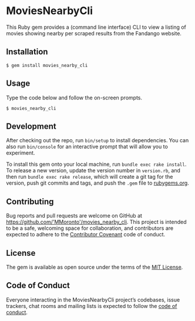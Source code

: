 # MoviesNearbyCli

This Ruby gem provides a (command line interface) CLI to view a listing of movies showing nearby per scraped results from the Fandango website.

## Installation

    $ gem install movies_nearby_cli

## Usage

Type the code below and follow the on-screen prompts.

    $ movies_nearby_cli

## Development

After checking out the repo, run `bin/setup` to install dependencies. You can also run `bin/console` for an interactive prompt that will allow you to experiment.

To install this gem onto your local machine, run `bundle exec rake install`. To release a new version, update the version number in `version.rb`, and then run `bundle exec rake release`, which will create a git tag for the version, push git commits and tags, and push the `.gem` file to [rubygems.org](https://rubygems.org).

## Contributing

Bug reports and pull requests are welcome on GitHub at https://github.com/'MMoronto'/movies_nearby_cli. This project is intended to be a safe, welcoming space for collaboration, and contributors are expected to adhere to the [Contributor Covenant](http://contributor-covenant.org) code of conduct.

## License

The gem is available as open source under the terms of the [MIT License](https://opensource.org/licenses/MIT).

## Code of Conduct

Everyone interacting in the MoviesNearbyCli project’s codebases, issue trackers, chat rooms and mailing lists is expected to follow the [code of conduct](https://github.com/'MMoronto'/movies_nearby_cli/blob/master/CODE_OF_CONDUCT.md).
